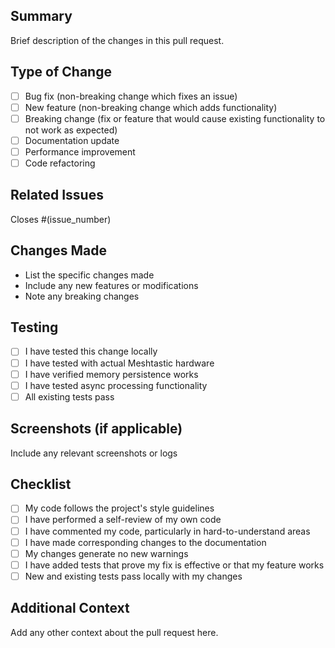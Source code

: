 ## Summary
Brief description of the changes in this pull request.

## Type of Change
- [ ] Bug fix (non-breaking change which fixes an issue)
- [ ] New feature (non-breaking change which adds functionality)
- [ ] Breaking change (fix or feature that would cause existing functionality to not work as expected)
- [ ] Documentation update
- [ ] Performance improvement
- [ ] Code refactoring

## Related Issues
Closes #(issue_number)

## Changes Made
- List the specific changes made
- Include any new features or modifications
- Note any breaking changes

## Testing
- [ ] I have tested this change locally
- [ ] I have tested with actual Meshtastic hardware
- [ ] I have verified memory persistence works
- [ ] I have tested async processing functionality
- [ ] All existing tests pass

## Screenshots (if applicable)
Include any relevant screenshots or logs

## Checklist
- [ ] My code follows the project's style guidelines
- [ ] I have performed a self-review of my own code
- [ ] I have commented my code, particularly in hard-to-understand areas
- [ ] I have made corresponding changes to the documentation
- [ ] My changes generate no new warnings
- [ ] I have added tests that prove my fix is effective or that my feature works
- [ ] New and existing tests pass locally with my changes

## Additional Context
Add any other context about the pull request here.